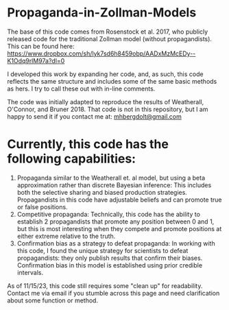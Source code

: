 # Propaganda-in-Zollman-Models
The base of this code comes from Rosenstock et al. 2017, who publicly released code for the traditional Zollman model (without propagandists).  This can be found here: https://www.dropbox.com/sh/lyk7sd6h8459obp/AADxMzMcEDy--K1Odq9rlM97a?dl=0

I developed this work by expanding her code, and, as such, this code reflects the same structure and includes some of the same basic methods as hers.  I try to call these out with in-line comments.

The code was initially adapted to reproduce the results of Weatherall, O'Connor, and Bruner 2018.  That code is not in this repository, but I am happy to send it if you contact me at: mhbergdolt@gmail.com

# Currently, this code has the following capabilities:
1. Propaganda similar to the Weatherall et. al model, but using a beta approximation rather than discrete Bayesian inference:
       This includes both the selective sharing and biased production strategies.
       Propagandists in this code have adjustable beliefs and can promote true or false positions.
2. Competitive propaganda:
     Technically, this code has the ability to establish 2 propagandists that promote any position between 0 and 1, but this is most interesting when they compete and promote positions at either extreme relative to the truth.
3. Confirmation bias as a strategy to defeat propaganda:
       In working with this code, I found the unique strategy for scientists to defeat propagandists: they only publish results that confirm their biases.
       Confirmation bias in this model is established using prior credible intervals.
   
As of 11/15/23, this code still requires some "clean up" for readability.  Contact me via email if you stumble across this page and need clarification about some function or method.
